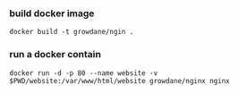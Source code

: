 ### build docker image ###
```
docker build -t growdane/ngin .
```

### run a docker contain ###
```
docker run -d -p 80 --name website -v $PWD/website:/var/www/html/website growdane/nginx nginx
```
